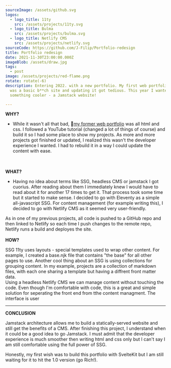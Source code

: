 ```yaml
---
sourceImage: /assets/github.svg
logos:
  - logo_title: 11ty
    src: /assets/projects/11ty.svg
  - logo_title: Bulma
    src: /assets/projects/bulma.svg
  - logo_title: Netlify CMS
    src: /assets/projects/netlify.svg
sourceCode: https://github.com/J-Filip/Portfolio-redesign
title: Portfolio redesign
date: 2021-11-30T23:00:00.000Z
imageBlob: /assets/draw.jpg
tags:
  - post
image: /assets/projects/red-flame.png
rotate: rotate(-6)
description: Entering 2022. with a new portfolio. My first web portfolio 2021.
  was a basic b**ch site and updating it got tedious. This year I wanted
  something cooler - a Jamstack website!

---
```

__WHY?__
- While it wasn't all that bad, 🔗[my former web portfolio](https://j-filip.github.io/my_resume/) was all html and css. I followed a YouTube tutorial (changed a lot of things of course) and build it so I had some place to show my projects. As more and more projects got finished or updated, I realized this wasn't the developer experience I wanted. I had to rebuild it in a way I could update the content with ease.  

\
\
__WHAT?__

- Having no idea about terms like SSG, headless CMS or jamstack I got cuorius. After reading about them I immediately knew I would have to read about it for another 17 times to get it. That process took some time but it started to make sense. I decided to go with Eleventy as a simple all-javascript SSG. For content management (for example writing this), I decided to go with Netlify CMS as it seemed very user-friendly. 

As in one of my previous projects, all code is pushed to a GitHub repo and then linked to Netlify so each time I push changes to the remote repo, Netlify runs a build and deployes the site. 
\
\
__HOW?__

SSG 11ty uses layouts - special templates used to wrap other content. For example, I created a base.njk file that contains "the base" for all other pages to use. Another cool thing about an SSG  is using collections for grouping content. In my example, projects are a collection of markdown files, with each one sharing a template but having a diffrent front matter data. 
\
Using a headless Netlify CMS we can manage content without touching the code. Even though I'm comfortable with code, this is a great and simple solution for seperating the front end from tthe content managment. The interface is user 

---
__CONCLUSION__

Jamstack architecture allows me to build a statically-served website and still get the benefits of a CMS. After finishing this project, I understand when it could be a good idea to go Jamstack. I must admit that the developer experience is much smoother then writing html and css only but I can't say I am still comfortable using the full power of SSG. 

Honestly, my first wish was to build this portfolio with SvelteKit but I am still waiting for it to hit the 1.0 version (go Rich!).  
